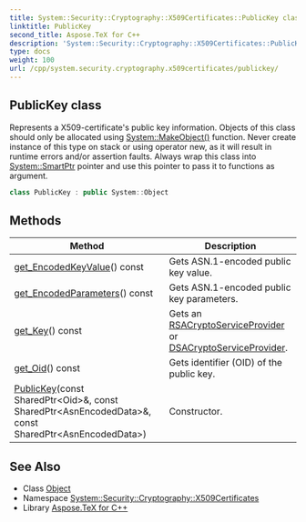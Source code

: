 ```yaml
---
title: System::Security::Cryptography::X509Certificates::PublicKey class
linktitle: PublicKey
second_title: Aspose.TeX for C++
description: 'System::Security::Cryptography::X509Certificates::PublicKey class. Represents a X509-certificate''s public key information. Objects of this class should only be allocated using System::MakeObject() function. Never create instance of this type on stack or using operator new, as it will result in runtime errors and/or assertion faults. Always wrap this class into System::SmartPtr pointer and use this pointer to pass it to functions as argument in C++.'
type: docs
weight: 100
url: /cpp/system.security.cryptography.x509certificates/publickey/
---
```

## PublicKey class


Represents a X509-certificate's public key information. Objects of this class should only be allocated using [System::MakeObject()](../../system/makeobject/) function. Never create instance of this type on stack or using operator new, as it will result in runtime errors and/or assertion faults. Always wrap this class into [System::SmartPtr](../../system/smartptr/) pointer and use this pointer to pass it to functions as argument.

```cpp
class PublicKey : public System::Object
```

## Methods

| Method | Description |
| --- | --- |
| [get_EncodedKeyValue](./get_encodedkeyvalue/)() const | Gets ASN.1-encoded public key value. |
| [get_EncodedParameters](./get_encodedparameters/)() const | Gets ASN.1-encoded public key parameters. |
| [get_Key](./get_key/)() const | Gets an [RSACryptoServiceProvider](../../system.security.cryptography/rsacryptoserviceprovider/) or [DSACryptoServiceProvider](../../system.security.cryptography/dsacryptoserviceprovider/). |
| [get_Oid](./get_oid/)() const | Gets identifier (OID) of the public key. |
| [PublicKey](./publickey/)(const SharedPtr\<Oid\>\&, const SharedPtr\<AsnEncodedData\>\&, const SharedPtr\<AsnEncodedData\>) | Constructor. |
## See Also

* Class [Object](../../system/object/)
* Namespace [System::Security::Cryptography::X509Certificates](../)
* Library [Aspose.TeX for C++](../../)
